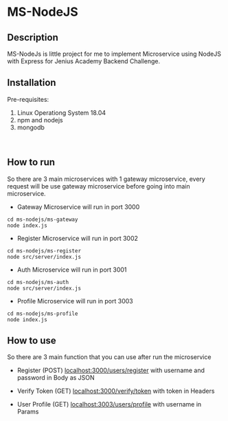  # MS-NodeJS

## Description

MS-NodeJs is little project for me to implement Microservice using NodeJS with Express for Jenius Academy Backend Challenge.

## Installation

Pre-requisites:
1. Linux Operationg System 18.04
2. npm and nodejs
3. mongodb

<br />

## How to run

So there are 3 main microservices with 1 gateway microservice, every request will be use gateway microservice before going into main microservice.

- Gateway Microservice will run in port 3000
```
cd ms-nodejs/ms-gateway
node index.js
```

- Register Microservice will run in port 3002
```
cd ms-nodejs/ms-register
node src/server/index.js
```

- Auth Microservice will run in port 3001
```
cd ms-nodejs/ms-auth
node src/server/index.js
```

- Profile Microservice will run in port 3003
```
cd ms-nodejs/ms-profile
node index.js
```

## How to use
So there are 3 main function that you can use after run the microservice

- Register (POST)
[localhost:3000/users/register](localhost:3000/users/register)
with username and password in Body as JSON

- Verify Token (GET)
[localhost:3000/verify/token](http://localhost:3000/verify/token)
with token in Headers

- User Profile (GET)
[localhost:3003/users/profile](http://localhost:3003/users/profile)
with username in Params

 
  



